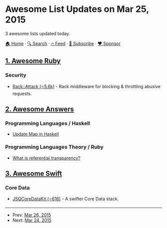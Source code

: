 # Awesome List Updates on Mar 25, 2015

3 awesome lists updated today.

[🏠 Home](/README.md) · [🔍 Search](https://www.trackawesomelist.com/search/) · [🔥 Feed](https://www.trackawesomelist.com/rss.xml) · [📮 Subscribe](https://trackawesomelist.us17.list-manage.com/subscribe?u=d2f0117aa829c83a63ec63c2f&id=36a103854c) · [❤️  Sponsor](https://github.com/sponsors/theowenyoung)



## [1. Awesome Ruby](/content/markets/awesome-ruby/README.md)

### Security

*   [Rack::Attack (⭐5.6k)](https://github.com/kickstarter/rack-attack) - Rack middleware for blocking & throttling abusive requests.

## [2. Awesome Answers](/content/cyberglot/awesome-answers/README.md)

### Programming Languages / Haskell

*   [Update Map in Haskell](http://codereview.stackexchange.com/a/57850)

### Programming Languages Theory / Ruby

*   [What is referential transparency?](http://stackoverflow.com/a/9859966/565303)

## [3. Awesome Swift](/content/matteocrippa/awesome-swift/README.md)

### Core Data

*   [JSQCoreDataKit (⭐616)](https://github.com/jessesquires/JSQCoreDataKit) - A swifter Core Data stack.

---

- Prev: [Mar 26, 2015](/content/2015/03/26/README.md)
- Next: [Mar 24, 2015](/content/2015/03/24/README.md)